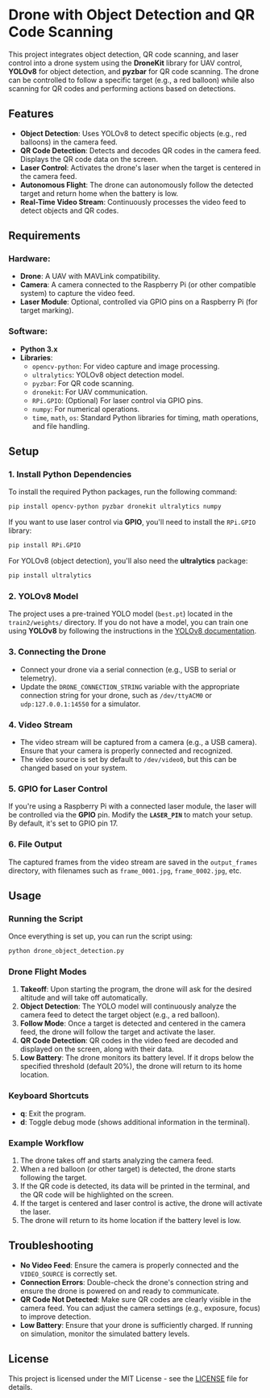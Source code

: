 # Drone with Object Detection and QR Code Scanning

This project integrates object detection, QR code scanning, and laser control into a drone system using the **DroneKit** library for UAV control, **YOLOv8** for object detection, and **pyzbar** for QR code scanning. The drone can be controlled to follow a specific target (e.g., a red balloon) while also scanning for QR codes and performing actions based on detections.

## Features
- **Object Detection**: Uses YOLOv8 to detect specific objects (e.g., red balloons) in the camera feed.
- **QR Code Detection**: Detects and decodes QR codes in the camera feed. Displays the QR code data on the screen.
- **Laser Control**: Activates the drone's laser when the target is centered in the camera feed.
- **Autonomous Flight**: The drone can autonomously follow the detected target and return home when the battery is low.
- **Real-Time Video Stream**: Continuously processes the video feed to detect objects and QR codes.

## Requirements

### Hardware:
- **Drone**: A UAV with MAVLink compatibility.
- **Camera**: A camera connected to the Raspberry Pi (or other compatible system) to capture the video feed.
- **Laser Module**: Optional, controlled via GPIO pins on a Raspberry Pi (for target marking).

### Software:
- **Python 3.x**
- **Libraries**:
    - `opencv-python`: For video capture and image processing.
    - `ultralytics`: YOLOv8 object detection model.
    - `pyzbar`: For QR code scanning.
    - `dronekit`: For UAV communication.
    - `RPi.GPIO`: (Optional) For laser control via GPIO pins.
    - `numpy`: For numerical operations.
    - `time`, `math`, `os`: Standard Python libraries for timing, math operations, and file handling.

## Setup

### 1. Install Python Dependencies
To install the required Python packages, run the following command:

```bash
pip install opencv-python pyzbar dronekit ultralytics numpy
```

If you want to use laser control via **GPIO**, you'll need to install the `RPi.GPIO` library:

```bash
pip install RPi.GPIO
```

For YOLOv8 (object detection), you'll also need the **ultralytics** package:

```bash
pip install ultralytics
```

### 2. YOLOv8 Model
The project uses a pre-trained YOLO model (`best.pt`) located in the `train2/weights/` directory. If you do not have a model, you can train one using **YOLOv8** by following the instructions in the [YOLOv8 documentation](https://github.com/ultralytics/ultralytics).

### 3. Connecting the Drone
- Connect your drone via a serial connection (e.g., USB to serial or telemetry).
- Update the `DRONE_CONNECTION_STRING` variable with the appropriate connection string for your drone, such as `/dev/ttyACM0` or `udp:127.0.0.1:14550` for a simulator.

### 4. Video Stream
- The video stream will be captured from a camera (e.g., a USB camera). Ensure that your camera is properly connected and recognized.
- The video source is set by default to `/dev/video0`, but this can be changed based on your system.

### 5. GPIO for Laser Control
If you're using a Raspberry Pi with a connected laser module, the laser will be controlled via the **GPIO** pin. Modify the **`LASER_PIN`** to match your setup. By default, it's set to GPIO pin 17.

### 6. File Output
The captured frames from the video stream are saved in the `output_frames` directory, with filenames such as `frame_0001.jpg`, `frame_0002.jpg`, etc.

## Usage

### Running the Script
Once everything is set up, you can run the script using:

```bash
python drone_object_detection.py
```

### Drone Flight Modes
1. **Takeoff**: Upon starting the program, the drone will ask for the desired altitude and will take off automatically.
2. **Object Detection**: The YOLO model will continuously analyze the camera feed to detect the target object (e.g., a red balloon).
3. **Follow Mode**: Once a target is detected and centered in the camera feed, the drone will follow the target and activate the laser.
4. **QR Code Detection**: QR codes in the video feed are decoded and displayed on the screen, along with their data.
5. **Low Battery**: The drone monitors its battery level. If it drops below the specified threshold (default 20%), the drone will return to its home location.

### Keyboard Shortcuts
- **q**: Exit the program.
- **d**: Toggle debug mode (shows additional information in the terminal).

### Example Workflow
1. The drone takes off and starts analyzing the camera feed.
2. When a red balloon (or other target) is detected, the drone starts following the target.
3. If the QR code is detected, its data will be printed in the terminal, and the QR code will be highlighted on the screen.
4. If the target is centered and laser control is active, the drone will activate the laser.
5. The drone will return to its home location if the battery level is low.

## Troubleshooting

- **No Video Feed**: Ensure the camera is properly connected and the `VIDEO_SOURCE` is correctly set.
- **Connection Errors**: Double-check the drone's connection string and ensure the drone is powered on and ready to communicate.
- **QR Code Not Detected**: Make sure QR codes are clearly visible in the camera feed. You can adjust the camera settings (e.g., exposure, focus) to improve detection.
- **Low Battery**: Ensure that your drone is sufficiently charged. If running on simulation, monitor the simulated battery levels.

## License
This project is licensed under the MIT License - see the [LICENSE](LICENSE) file for details.
